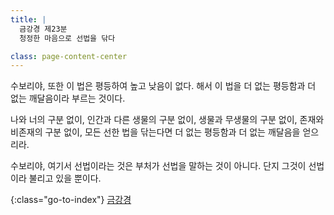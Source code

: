 ```yaml
---
title: |
  금강경 제23분
  청정한 마음으로 선법을 닦다

class: page-content-center
---
```


수보리야, 또한 이 법은 평등하여 높고 낮음이 없다.
해서 이 법을 더 없는 평등함과 더 없는 깨달음이라 부르는 것이다.

나와 너의 구분 없이,
인간과 다른 생물의 구분 없이,
생물과 무생물의 구분 없이,
존재와 비존재의 구분 없이,
모든 선한 법을 닦는다면
더 없는 평등함과 더 없는 깨달음을 얻으리라.

수보리야, 여기서 선법이라는 것은
부처가 선법을 말하는 것이 아니다.
단지 그것이 선법이라 불리고 있을 뿐이다.

{:class="go-to-index"}
[금강경](index)